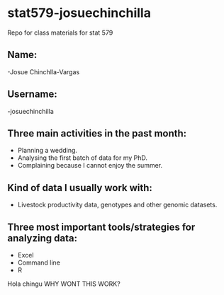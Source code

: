 # stat579-josuechinchilla
Repo for class materials for  stat 579

## Name:
  -Josue Chinchlla-Vargas

## Username: 
  -josuechinchilla

## Three main activities in the past month:
  - Planning a wedding.
  - Analysing the first batch of data for my PhD.
  - Complaining because I cannot enjoy the summer.
  
## Kind of data I usually work with:
  - Livestock productivity data, genotypes and other genomic datasets.
  
## Three most important tools/strategies for analyzing data:
   - Excel
   - Command line
   - R

Hola chingu
WHY WONT THIS WORK?
